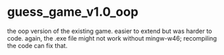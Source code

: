 # guess_game_v1.0_oop

the oop version of the existing game.
easier to extend but was harder to code.
again, the .exe file might not work without mingw-w46;
recompiling the code can fix that.
